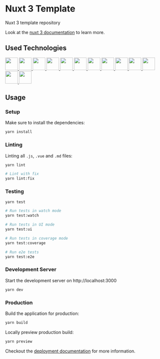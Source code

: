# Nuxt 3 Template

Nuxt 3 template repository

Look at the [nuxt 3 documentation](https://v3.nuxtjs.org) to learn more.

## Used Technologies

<a href="https://www.typescriptlang.org">
  <img src="https://upload.wikimedia.org/wikipedia/commons/thumb/4/4c/Typescript_logo_2020.svg/1200px-Typescript_logo_2020.svg.png" width="40"/>
</a>

<a href="https://vuejs.org">
  <img src="https://upload.wikimedia.org/wikipedia/commons/thumb/9/95/Vue.js_Logo_2.svg/1200px-Vue.js_Logo_2.svg.png" width="40"/>
</a>

<a href="https://nuxtjs.org">
  <img src="https://upload.wikimedia.org/wikipedia/commons/thumb/a/ae/Nuxt_logo.svg/1200px-Nuxt_logo.svg.png" width="40"/>
</a>

<a href="https://pinia.vuejs.org">
  <img src="https://pinia.vuejs.org/logo.svg" height="40"/>
</a>

<a href="https://windicss.org">
  <img src="https://d33wubrfki0l68.cloudfront.net/2f6479d73bc25170dc532dd42e059166573bf478/61057/favicon.svg" width="40"/>
</a>

<a href="https://vueuse.org">
  <img src="https://voorjaar.gallerycdn.vsassets.io/extensions/voorjaar/windicss-intellisense/0.23.5/1650215465542/Microsoft.VisualStudio.Services.Icons.Default" width="40"/>
</a>

<a href="https://vitejs.dev">
  <img src="https://camo.githubusercontent.com/61e102d7c605ff91efedb9d7e47c1c4a07cef59d3e1da202fd74f4772122ca4e/68747470733a2f2f766974656a732e6465762f6c6f676f2e737667" width="40"/>
</a>

<a href="https://vitest.dev">
  <img src="https://vitest.dev/logo-shadow.svg" width="40"/>
</a>

<a href="https://playwright.dev">
  <img src="https://con.jaktestowac.pl/wp-content/uploads/playwright/promo/playwright-logo.png" width="40"/>
</a>

<a href="https://testing-library.com">
  <img src="https://testing-library.com/img/octopus-128x128.png" width="40"/>
</a>

<a href="https://eslint.org">
  <img src="https://eslint.org/icon-512.png" width="40"/>
</a>

<a href="https://prettier.io">
  <img src="https://prettier.io/icon.png" width="40"/>
</a>

<a href="https://commitlint.js.org/#/">
  <img src="https://miro.medium.com/max/360/1*RJLss2tdIVtihhBiSzw7VQ.png" width="40"/>
</a>

## Usage

### Setup

Make sure to install the dependencies:

```bash
yarn install
```

### Linting

Linting all `.js`, `.vue` and `.md` files:

```bash
yarn lint

# Lint with fix
yarn lint:fix
```

### Testing

```bash
yarn test

# Run tests in watch mode
yarn test:watch

# Run tests in UI mode
yarn test:ui

# Run tests in coverage mode
yarn test:coverage

# Run e2e tests
yarn test:e2e
```

### Development Server

Start the development server on http://localhost:3000

```bash
yarn dev
```

### Production

Build the application for production:

```bash
yarn build
```

Locally preview production build:

```bash
yarn preview
```

Checkout the [deployment documentation](https://v3.nuxtjs.org/guide/deploy/presets) for more information.
